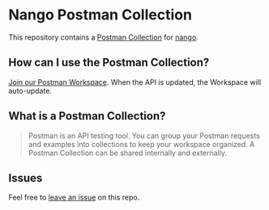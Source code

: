 # Nango Postman Collection

This repository contains a [Postman Collection](/collection.json) for [nango](https://docs.nango.dev/).

## How can I use the Postman Collection?

[Join our Postman Workspace](https://www.postman.com/fern-api/workspace/fern-nango). When the API is updated, the Workspace will auto-update.

## What is a Postman Collection?

> Postman is an API testing tool. You can group your Postman requests and examples into collections to keep your workspace organized. A Postman Collection can be shared internally and externally.

## Issues

Feel free to [leave an issue](https://github.com/fern-nango/nango-postman/issues) on this repo.

